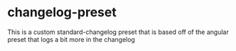 # changelog-preset
This is a custom standard-changelog preset that is based off of the angular preset that logs a bit more in the changelog
